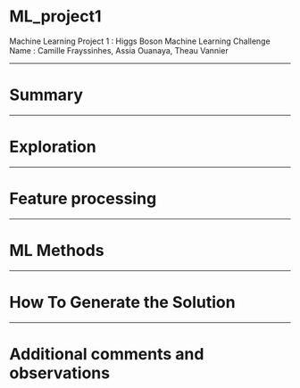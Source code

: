 # ML_project1
Machine Learning Project 1 : Higgs Boson Machine Learning Challenge
Name : Camille Frayssinhes, Assia Ouanaya, Theau Vannier
***
# Summary

***
# Exploration

***
# Feature processing

***
# ML Methods

***
# How To Generate the Solution

***
# Additional comments and observations
